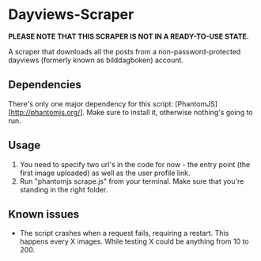 Dayviews-Scraper
================

**PLEASE NOTE THAT THIS SCRAPER IS NOT IN A READY-TO-USE STATE.**

A scraper that downloads all the posts from a non-password-protected dayviews (formerly known as bilddagboken) account.

## Dependencies
There's only one major dependency for this script: [PhantomJS][http://phantomjs.org/]. Make sure to install it, otherwise nothing's going to run.

## Usage
1. You need to specify two url's in the code for now - the entry point (the first image uploaded) as well as the user profile link.
2. Run "phantomjs scrape.js" from your terminal. Make sure that you're standing in the right folder.

## Known issues
* The script crashes when a request fails, requiring a restart. This happens every X images. While testing X could be anything from 10 to 200.
